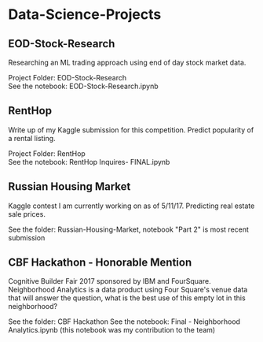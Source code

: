 # Data-Science-Projects

## EOD-Stock-Research
Researching an ML trading approach using end of day stock market data.  

Project Folder:  EOD-Stock-Research  
See the notebook:  EOD-Stock-Research.ipynb  

## RentHop
Write up of my Kaggle submission for this competition.  Predict popularity of a rental listing.  

Project Folder:  RentHop  
See the notebook:  RentHop Inquires- FINAL.ipynb  

## Russian Housing Market  
Kaggle contest I am currently working on as of 5/11/17.  Predicting real estate sale prices.  

See the folder: Russian-Housing-Market, notebook "Part 2" is most recent submission

## CBF Hackathon - Honorable Mention
Cognitive Builder Fair 2017 sponsored by IBM and FourSquare.  Neighborhood Analytics is a 
data product using Four Square's venue data that will answer the question, what is the best
use of this empty lot in this neighborhood? 

See the folder: CBF Hackathon
See the notebook: Final - Neighborhood Analytics.ipynb (this notebook was my contribution to the team)
